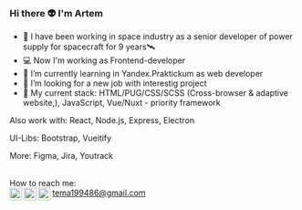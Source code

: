 ### Hi there 👽 I'm Artem 

- 🔭 I have been  working in space industry as a senior developer of power supply for spacecraft for 9 years🛰
- 💻 Now I'm working as Frontend-developer 
- 🌱 I’m currently learning in Yandex.Praktickum as web developer
- 👯 I’m looking for a new job with interestig project
- 💬 My current stack: 
      HTML/PUG/CSS/SCSS (Cross-browser & adaptive website,),
      JavaScript,
      Vue/Nuxt - priority framework
      
Also work with:
React,
Node.js,
Express,
Electron

UI-Libs: Bootstrap, Vueitify

More: Figma, Jira, Youtrack

 <br>
How to reach me:
<br>
<a href="https://www.linkedin.com/in/artemtishenko/" target="_blank"><img align="left" alt="ArtemTishenko | LinkedIn" width="22px" src="https://cdn.jsdelivr.net/npm/simple-icons@v3/icons/linkedin.svg" /></a>
<a href="https://t.me/a_tishenko" target="_blank"><img align="left" alt="ArtemTishenko | Telegram" width="22px" src="https://cdn.jsdelivr.net/npm/simple-icons@3.13.0/icons/telegram.svg" /></a>
<a href="tema199486@gmail.com" target="_blank"><img align="left" alt="ArtemTishenko | Gmail" width="22px" src="https://cdn.jsdelivr.net/npm/simple-icons@3.13.0/icons/gmail.svg" />tema199486@gmail.com</a>


